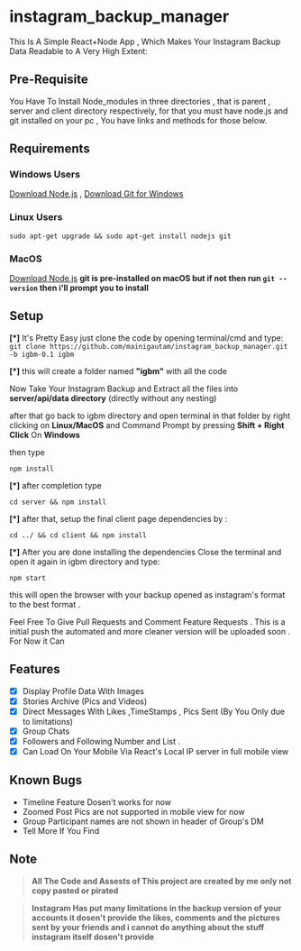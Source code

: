 # instagram_backup_manager
This Is A Simple React+Node App , Which Makes Your Instagram Backup Data Readable to A Very High Extent:

## Pre-Requisite
You Have To Install Node_modules in three directories , 
that is parent , server and client directory respectively,
for that you must have node.js and git installed on your pc , 
You have links and methods for those below.

## Requirements

### Windows Users
[Download Node.js](https://nodejs.org/en/download/) ,
[Download Git for Windows](https://git-scm.com/download/win)

### Linux Users 
`sudo apt-get upgrade && sudo apt-get install nodejs git`

### MacOS 
[Download Node.js](https://nodejs.org/en/download/)
**git is pre-installed on macOS but if not then run `git --version` then i'll prompt you to install**


## Setup 
**[*]** It's Pretty Easy just clone the code by opening terminal/cmd and type:
`git clone https://github.com/mainigautam/instagram_backup_manager.git -b igbm-0.1 igbm`

**[*]** this will create a folder named **"igbm"** with all the code 

Now Take Your Instagram Backup and Extract all the files into **server/api/data directory** (directly without any nesting)

after that go back to igbm directory and open terminal in that folder by right clicking on **Linux/MacOS** and 
Command Prompt by pressing **Shift + Right Click** On **Windows** 

then type 

`npm install`

**[*]** after completion type 

 `cd server && npm install`
 
 **[*]** after that, setup the final client page dependencies by :
 
 `cd ../ && cd client && npm install`
 
 **[*]** After you are done installing the dependencies Close the terminal and open it again in igbm directory and type:
 
 `npm start`
 
 
 this will open the browser with your backup opened as instagram's format to the best format .
 
 Feel Free To Give Pull Requests and Comment Feature Requests . This is a initial push the automated and more cleaner version will be uploaded soon . For Now 
 it  Can 
 
 ## Features
- [X] Display Profile Data With Images
- [X] Stories Archive (Pics and Videos)
- [X] Direct Messages With Likes ,TimeStamps , Pics Sent (By You Only due to limitations)
- [X] Group Chats 
- [X] Followers and Following Number and List .
- [X] Can Load On Your Mobile Via React's Local IP server in full mobile view 

## Known Bugs
- Timeline Feature Dosen't works for now
- Zoomed Post Pics are not supported in mobile view for now 
- Group Participant names are not shown in header of Group's DM
- Tell More If You Find 

## Note
> **All The Code and Assests of This project are created by me only not copy pasted or pirated**

> **Instagram Has put many limitations in the backup version of your accounts it dosen't provide the likes, comments and the pictures sent by your friends 
 and i cannot do anything about the stuff instagram itself dosen't provide** 
 
